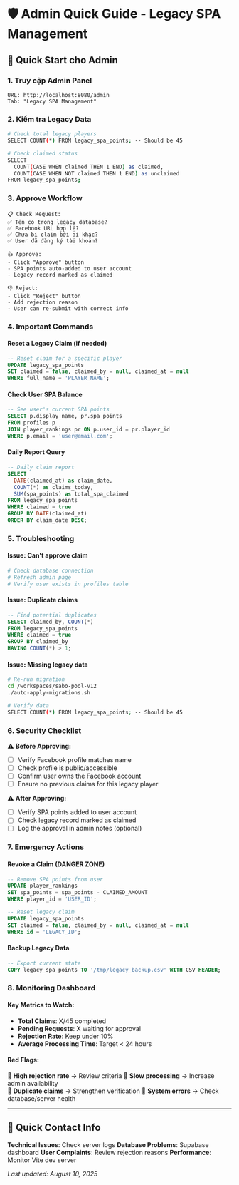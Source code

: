 # 🛡️ Admin Quick Guide - Legacy SPA Management

## 🚀 Quick Start cho Admin

### 1. Truy cập Admin Panel
```
URL: http://localhost:8080/admin
Tab: "Legacy SPA Management"
```

### 2. Kiểm tra Legacy Data
```bash
# Check total legacy players
SELECT COUNT(*) FROM legacy_spa_points; -- Should be 45

# Check claimed status
SELECT 
  COUNT(CASE WHEN claimed THEN 1 END) as claimed,
  COUNT(CASE WHEN NOT claimed THEN 1 END) as unclaimed
FROM legacy_spa_points;
```

### 3. Approve Workflow
```
📋 Check Request:
✅ Tên có trong legacy database?
✅ Facebook URL hợp lệ? 
✅ Chưa bị claim bởi ai khác?
✅ User đã đăng ký tài khoản?

👍 Approve:
- Click "Approve" button
- SPA points auto-added to user account
- Legacy record marked as claimed

👎 Reject:
- Click "Reject" button  
- Add rejection reason
- User can re-submit with correct info
```

### 4. Important Commands

#### Reset a Legacy Claim (if needed)
```sql
-- Reset claim for a specific player
UPDATE legacy_spa_points 
SET claimed = false, claimed_by = null, claimed_at = null
WHERE full_name = 'PLAYER_NAME';
```

#### Check User SPA Balance
```sql
-- See user's current SPA points
SELECT p.display_name, pr.spa_points 
FROM profiles p
JOIN player_rankings pr ON p.user_id = pr.player_id
WHERE p.email = 'user@email.com';
```

#### Daily Report Query
```sql
-- Daily claim report
SELECT 
  DATE(claimed_at) as claim_date,
  COUNT(*) as claims_today,
  SUM(spa_points) as total_spa_claimed
FROM legacy_spa_points 
WHERE claimed = true 
GROUP BY DATE(claimed_at)
ORDER BY claim_date DESC;
```

### 5. Troubleshooting

#### Issue: Can't approve claim
```bash
# Check database connection
# Refresh admin page
# Verify user exists in profiles table
```

#### Issue: Duplicate claims
```sql
-- Find potential duplicates
SELECT claimed_by, COUNT(*) 
FROM legacy_spa_points 
WHERE claimed = true 
GROUP BY claimed_by 
HAVING COUNT(*) > 1;
```

#### Issue: Missing legacy data
```bash
# Re-run migration
cd /workspaces/sabo-pool-v12
./auto-apply-migrations.sh

# Verify data
SELECT COUNT(*) FROM legacy_spa_points; -- Should be 45
```

### 6. Security Checklist

⚠️ **Before Approving:**
- [ ] Verify Facebook profile matches name
- [ ] Check profile is public/accessible
- [ ] Confirm user owns the Facebook account
- [ ] Ensure no previous claims for this legacy player

⚠️ **After Approving:**
- [ ] Verify SPA points added to user account
- [ ] Check legacy record marked as claimed
- [ ] Log the approval in admin notes (optional)

### 7. Emergency Actions

#### Revoke a Claim (DANGER ZONE)
```sql
-- Remove SPA points from user
UPDATE player_rankings 
SET spa_points = spa_points - CLAIMED_AMOUNT
WHERE player_id = 'USER_ID';

-- Reset legacy claim
UPDATE legacy_spa_points 
SET claimed = false, claimed_by = null, claimed_at = null
WHERE id = 'LEGACY_ID';
```

#### Backup Legacy Data
```sql
-- Export current state
COPY legacy_spa_points TO '/tmp/legacy_backup.csv' WITH CSV HEADER;
```

### 8. Monitoring Dashboard

#### Key Metrics to Watch:
- **Total Claims**: X/45 completed
- **Pending Requests**: X waiting for approval
- **Rejection Rate**: Keep under 10%
- **Average Processing Time**: Target < 24 hours

#### Red Flags:
🚨 **High rejection rate** → Review criteria
🚨 **Slow processing** → Increase admin availability  
🚨 **Duplicate claims** → Strengthen verification
🚨 **System errors** → Check database/server health

---

## 📱 Quick Contact Info

**Technical Issues**: Check server logs
**Database Problems**: Supabase dashboard
**User Complaints**: Review rejection reasons
**Performance**: Monitor Vite dev server

*Last updated: August 10, 2025*
